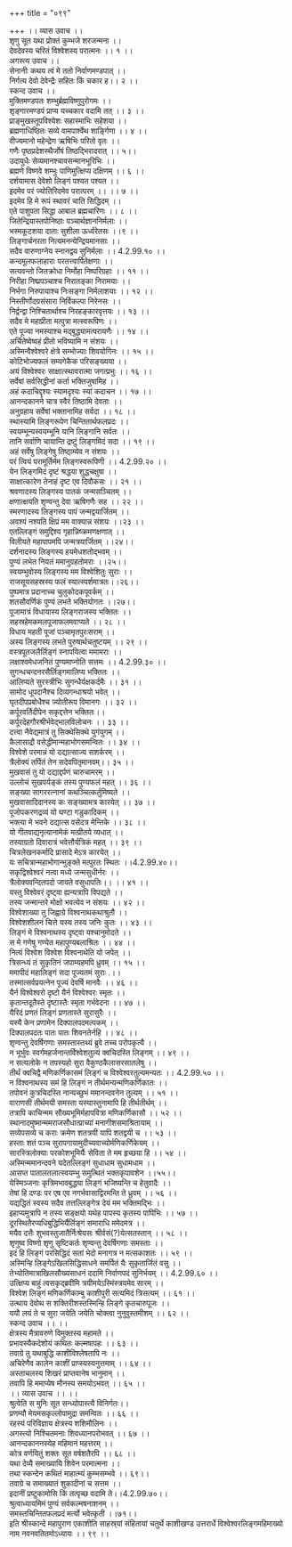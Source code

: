 +++
title = "०९९"

+++
।। व्यास उवाच ।।  
शृणु सूत यथा प्रोक्तं कुम्भजे शरजन्मना ।।  
देवदेवस्य चरितं विश्वेशस्य परात्मनः ।। १ ।।  
अगस्त्य उवाच ।।  
सेनानीः कथय त्वं मे ततो निर्वाणमण्डपात् ।।  
निर्गत्य देवो देवेन्द्रैः सहितः किं चकार ह।। २ ।।  
स्कन्द उवाच ।।  
मुक्तिमण्डपतः शम्भुर्ब्रह्मविष्णुपुरोगमः ।।  
शृङ्गारमण्डपं प्राप्य यच्चकार वदामि तत् ।। ३ ।।  
प्राङ्मुखस्तूपविश्येशः सहास्माभिः सहेशया ।।  
ब्रह्मणाधिष्ठितः सव्ये वामपार्श्वेथ शार्ङ्गिणा ।। ४ ।।  
वीज्यमानो महेन्द्रेण ऋषिभिः परितो वृतः ।।  
गणैः पृष्ठप्रदेशस्थैर्जोषं तिष्ठद्भिरादरात् ।। ५।।  
उदायुधैः सेव्यमानश्चावसन्मानभूरिभिः ।।  
ब्रह्मणे विष्णवे शम्भुः पाणिमुत्क्षिप्य दक्षिणम् ।। ६ ।।  
दर्शयामास देवेशो लिङ्गं पश्यत पश्यत ।।  
इदमेव परं ज्योतिरिदमेव परात्परम् ।। ।। ७ ।।  
इदमेव हि मे रूपं स्थावरं चाति सिद्धिदम् ।।  
एते पाशुपता सिद्धा आबाल ब्रह्मचारिणः ।। ८ ।।  
जितेन्द्रियास्तपोनिष्ठाः पञ्चार्थज्ञाननिर्मलाः ।।  
भस्मकूटशया दाताः सुशीला ऊर्ध्वरेतसः ।।९ ।।  
लिङ्गार्चनरता नित्यमनन्येन्द्रियमानसाः ।।  
सदैव वारुणाग्नेय स्नानद्वय सुनिर्मलाः ।। 4.2.99.१० ।।  
कन्दमूलफलाहाराः परतत्त्वार्पितेक्षणाः ।।  
सत्यवन्तो जितक्रोधा निर्मोहा निष्परिग्रहाः ।। ११ ।।  
निरीहा निष्प्रपञ्चाश्च निरातङ्का निरामयाः ।।  
निर्भगा निरुपायाश्च निःसङ्गा निर्मलाशयाः ।। १२ ।।  
निस्तीर्णोदग्रसंसारा निर्विकल्पा निरेनसः ।।  
निर्द्वन्द्वा निश्चितार्थाश्च निरहङ्कारवृत्तयः ।। १३ ।।  
सदैव मे महाप्रीता मत्पुत्रा मत्स्वरूपिणः ।।  
एते पूज्या नमस्याश्च मद्बुद्ध्यामत्परायणैः ।। १४ ।।  
अर्चितेष्वेष्वहं प्रीतो भविष्यामि न संशयः ।।  
अस्मिन्वैश्वेश्वरे क्षेत्रे सम्भोज्याः शिवयोगिनः ।। १५ ।।  
कोटिभोज्यफलं सम्यगेकैक परिसङ्ख्यया ।।  
अयं विश्वेश्वरः साक्षात्स्थावरात्मा जगत्प्रभुः ।। १६ ।।  
सर्वेषां सर्वसिद्धीनां कर्ता भक्तिजुषामिह ।।  
अहं कदाचिद्दृश्यः स्यामदृश्यः स्यां कदाचन ।। १७ ।।  
आनन्दकानने चात्र स्वैरं तिष्ठामि देवताः ।।  
अनुग्रहाय सर्वेषां भक्तानामिह सर्वदा ।। १८ ।।  
स्थास्यामि लिङ्गरूपेण चिन्तितार्थफलप्रदः ।।  
स्वयम्भून्यस्वयम्भूनि यानि लिङ्गानि सर्वतः ।।  
तानि सर्वाणि चायान्ति द्रष्टुं लिङ्गमिदं सदा ।। १९ ।।  
अहं सर्वेषु लिङ्गेषु तिष्ठा्म्येव न संशयः ।।  
परं त्वियं परामूर्तिर्मम लिङ्गस्वरूपिणी ।। 4.2.99.२० ।।  
येन लिङ्गमिदं दृष्टं श्रद्धया शुद्धचक्षुषा ।।  
साक्षात्कारेण तेनाहं दृष्ट एव दिवौकसः ।। २१ ।।  
श्रवणादस्य लिङ्गस्य पातकं जन्मसञ्चितम् ।।  
क्षणात्क्षयति शृण्वन्तु देवा ऋषिगणैः सह ।। २२ ।।  
स्मरणादस्य लिङ्गस्य पापं जन्मद्वयार्जितम् ।।  
अवश्यं नश्यति क्षिप्रं मम वाक्यान्न संशयः ।।२३ ।।  
एतल्लिङ्गं समुद्दिश्य गृहान्निष्क्रमणक्षणात् ।।  
विलीयते महापापमपि जन्मत्रयार्जितम् ।।२४।।  
दर्शनादस्य लिङ्गस्य हयमेधशतोद्भवम् ।।  
पुण्यं लभेत नियतं ममानुग्रहतोमराः ।।२५।।  
स्वयम्भुवोस्य लिङ्गस्य मम विश्वेशितुः सुराः ।।  
राजसूयसहस्रस्य फलं स्यात्स्पर्शमात्रतः।।२६।।  
पुष्पमात्र प्रदानाच्च चुलुकोदकपूवर्कम् ।।  
शतसौवर्णिकं पुण्यं लभते भक्तियोगतः ।।२७।।  
पूजामात्रं विधायास्य लिङ्गराजस्य भक्तितः ।।  
सहस्रहेमकमलपूजाफलमवाप्यते ।। २८ ।।  
विधाय महती पूजां पञ्चामृतपुरःसराम् ।।  
अस्य लिङ्गस्य लभते पुरुषार्थचतुष्टयम् ।। २९ ।।  
वस्त्रपूतजलैर्लिङ्गं स्नापयित्वा ममामराः ।।  
लक्षाश्वमेधजनितं पुण्यमाप्नोति सत्तमः ।। 4.2.99.३० ।।  
सुगन्धचन्दनरसैर्लिङ्गमालिप्य भक्तितः ।।  
आलिप्यते सुरस्त्रीभिः सुगन्धैर्यक्षकर्दमैः ।। ३१ ।।  
सामोद धूपदानैश्च दिव्यगन्धाश्रयो भवेत् ।।  
घृतदीपप्रबोधैश्च ज्योतीरूप विमानगः ।। ३२ ।।  
कर्पूरवर्तिदीपेन सकृद्दत्तेन भक्तितः।।  
कर्पूरदेहगौरश्रीर्भवेद्भालविलोचनः ।। ३३ ।।  
दत्त्वा नैवेद्यमात्रं तु सिक्थेसिक्थे युगंयुगम् ।।  
कैलासाद्रौ वसेद्धीमान्महाभोगसमन्वितः ।। ३४ ।।  
विश्वेशे परमान्नं यो दद्यात्साज्य सशर्करम् ।।  
त्रैलोक्यं तर्पितं तेन सदेवपितृमानवम्।। ३५ ।।  
मुखवासं तु यो दद्याद्दर्पणं चारुचामरम् ।।  
उल्लोचं सुखपर्यङ्कं तस्य पुण्यफलं महत् ।। ३६ ।।  
सङ्ख्या सागररत्नानां कथञ्चित्कर्तुमिष्यते ।।  
मुखवासादिदानस्य कः सङ्ख्यामत्र कारयेत् ।। ३७ ।।  
पूजोपकरणद्रव्यं यो घण्टा गडुकादिकम् ।।  
भक्त्या मे भवने दद्यात्स वसेदत्र मेन्तिके ।। ३८ ।।  
यो गीतवाद्यनृत्यानामेकं मत्प्रीतये व्यधात् ।।  
तस्याग्रतो दिवारात्रं भवेत्तौर्यत्रिकं महत् ।। ३९ ।।  
चित्रलेखनकर्मादि प्रासादे मेऽत्र कारयेत् ।।  
यः सचित्रान्महाभोगान्भुङ्क्ते मत्पुरतः स्थितः ।।4.2.99.४०।।  
सकृद्विश्वेश्वरं नत्वा मध्ये जन्मसुधीर्नरः ।।  
त्रैलोक्यवन्दितपदो जायते वसुधापतिः।। ।। ४१ ।।  
यस्तु विश्वेवरं दृष्ट्वा ह्यन्यत्रापि विपद्यते ।।  
तस्य जन्मान्तरे मोक्षो भवत्येव न संशयः ।। ४२ ।।  
विश्वेशाख्या तु जिह्वाग्रे विश्वनाथकथाश्रुतौ ।।  
विश्वेशशीलनं चित्ते यस्य तस्य जनिः कुतः ।। ४३ ।।  
लिङ्गं मे विश्वनाथस्य दृष्ट्वा यश्चानुमोदते ।।  
स मे गणेषु गण्येत महापुण्यबलाश्रितः ।। ४४ ।।  
नित्यं विश्वेश विश्वेश विश्वनाथेति यो जपेत् ।।  
त्रिसन्ध्यं तं सुकृतिनं जपाम्यहमपि ध्रुवम् ।। १५ ।।  
ममापीदं महालिङ्गं सदा पूज्यतमं सुराः .।।  
तस्मात्सर्वप्रयत्नेन पूज्यं देवर्षि मानवैः ।। ४६ ।।  
यैर्न विश्वेश्वरो दृष्टो यैर्न विश्वेश्वरः स्मृतः ।।  
कृतान्तदूतैस्ते दृष्टास्तैः स्मृता गर्भवेदना ।। ४७ ।।  
यैरिदं प्रणतं लिङ्गं प्रणतास्ते सुरासुरैः ।।  
यस्यै केन प्रणामेन दिक्पालपदमल्पकम् ।।  
दिक्पालपदतः पातः पातः शिवनतेर्नहि ।। ४८ ।।  
शृण्वन्तु देवर्षिगणाः समस्तास्तथ्यं ब्रुवे तच्च परोपकृत्यै ।।  
न भूर्भुवः स्वर्गमहर्जनान्तर्विश्वेशतुल्यं क्वचिदस्ति लिङ्गम् ।। ४९ ।।  
न सत्यलोके न तपस्यहो सुरा वैकुण्ठकैलासरसातलेषु ।।  
तीर्थं क्वचिद्वै मणिकर्णिकासमं लिङ्गं च विश्वेश्वरतुल्यमन्यतः ।। 4.2.99.५० ।।  
न विश्वनाथस्य समं हि लिङ्गं न तीर्थमन्यन्मणिकर्णिकातः ।।  
तपोवनं कुत्रचिदस्ति नान्यच्छुभं ममानन्दवनेन तुल्यम् ।। ५१ ।।  
वाराणसी तीर्थमयी समस्ता यस्यास्तुनामापि हि तीर्थतीर्थम् ।।  
तत्रापि काचिन्मम सौख्यभूमिर्महापवित्रा मणिकर्णिकासौ ।। ५२ ।।  
स्थानादमुष्मान्ममराजसौधात्प्राच्यां मनागीशसमाश्रितायाम् ।।  
सव्येपसव्ये च कराः क्रमेण शतत्रयी यापि शतद्वयी च ।। ५३ ।।  
हस्ताः शतं पञ्च सुरापगायामुदीच्यवाच्योर्मणिकर्णिकेयम् ।।  
सारस्त्रिलोक्याः परकोशभूमिर्यैः सेविता ते मम हृच्छया हि ।। ५४ ।।  
अस्मिन्ममानन्दवने यदेतल्लिङ्गं सुधाधाम सुधामधाम ।।  
आसप्त पातालतलात्स्वयम्भु समुत्थितं भक्तकृपावशेन ।।५५।।  
येस्मिञ्जनाः कृत्रिमभावबुद्ध्या लिङ्गं भजिष्यन्ति च हेतुवादैः ।।  
तेषां हि दण्डः पर एष एव नगर्भवासाद्विरमन्ति ते ध्रुवम् ।। ५६ ।।  
यद्यद्धितं स्वस्य सदैव तत्तल्लिङ्गेत्र देयं मम भक्तिमद्भिः ।।  
इहाप्यमुत्रापि न तस्य सङ्क्षयो यथेह पापस्य कृतस्य पापिभिः ।। ५७ ।।  
दूरस्थितैरप्यधिबुद्धिभिर्यैर्लिङ्गं समाराधि ममेदमत्र ।।  
मयैव दत्तैः शुभवस्तुजातैर्निःश्रेयसः श्रीर्वसं(?)येत्सतस्तान् ।। ५८ ।।  
शृणुष्व विष्णो शृणु सृष्टिकर्तः शृण्वन्तु देवर्षिगणाः समस्ताः ।।  
इदं हि लिङ्गं परसिद्धिदं सतां भेदो मनागत्र न मत्सकाशतः ।। ५९ ।।  
अस्मिन्हि लिङ्गेऽखिलसिद्धिसाधने समर्पितं यैः सुकृतार्जितं वसु ।।  
तेभ्योतिमात्राखिलसौख्यसाधनं ददामि निर्वाणपदं सुनिर्भयम् ।। 4.2.99.६० ।।  
उत्क्षिप्य बाहुं त्वसकृद्ब्रवीमि त्रयीमयेऽस्मिंस्त्रयमेव सारम् ।।  
विश्वेश लिङ्गं मणिकर्णिकाम्बु काशीपुरी सत्यमिदं त्रिसत्यम् ।। ६१ ।।  
उत्थाय देवोथ स शक्तिरीशस्तस्मिन्हि लिङ्गे कृतचारुपूजः ।।  
ययौ लयं ते च सुरा जयेति जयेति चोक्त्वा नुनुवुस्तमीशम् ।। ६२ ।।  
स्कन्द उवाच ।। ।।  
क्षेत्रस्य मैत्रावरुणे विमुक्तस्य महामते ।।  
प्रभावस्यैकदेशोयं कथितः कल्मषापहः ।। ६३ ।।  
तवाग्रे तु यथाबुद्धि काशीविश्लेषतापि नः ।।  
अचिरेणैव कालेन काशीं प्राप्स्यस्यनुत्तमाम् ।। ६४ ।।  
अस्ताचलस्य शिखरं प्राप्तवानेष भानुमान् ।।  
तवापि हि ममाप्येष मौनस्य समयोऽभवत् ।। ६५ ।।  
।। व्यास उवाच ।। ।।  
श्रुत्वेति स मुनिः सूत सन्ध्योपास्त्यै विनिर्गतः।।  
प्रणम्यौ मेयमसकृल्लोपामुद्रा समन्वितः ।। ६६ ।।  
रहस्यं परिविज्ञाय क्षेत्रस्य शशिमौलिनः ।।  
अगस्त्यो निश्चितमनाः शिवध्यानपरोभवत् ।। ६७ ।।  
आनन्दकाननस्येह महिमानं महत्तरम् ।।  
कोत्र वर्णयितुं शक्तः सूत वर्षशतैरपि ।। ६८ ।।  
यथा देव्यै समाख्यायि शिवेन परमात्मना ।।  
तथा स्कन्देन कथितं माहात्म्यं कुम्भसम्भवे ।। ६९।।  
तवाग्रे च समाख्यातं शुकादीनां च सत्तम ।।  
इदानीं प्रष्टुकामोसि किं तत्पृच्छ वदामि ते।।4.2.99.७०।।  
श्रुत्वाध्यायमिमं पुण्यं सर्वकल्मषनाशनम् ।।  
समस्तचिन्तितफलप्रदं मर्त्यो भवेत्कृती ।।७१।।  
इति श्रीस्कान्दे महापुराण एकाशीति साहस्र्यां संहितायां चतुर्थे काशीखण्ड उत्तरार्धे विश्वेश्वरलिङ्गमहिमाख्यो नाम नवनवतितमोऽध्यायः ।। ९९ ।।